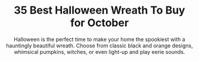 ---
layout: post
title: 35 Best Halloween Wreath To Buy for October
subtitle: Halloween is the perfect time to make your home the spookiest with a hauntingly beautiful wreath. Choose from classic black and orange designs, whimsical pumpkins, witches, or even light-up and play eerie sounds.
header-img: "img/post/2023/09/copied/halloween-wreath.jpg"
header-style: text
permalink: "/halloween-wreath/"
catalog: true
tags:
  - Recipients 
  - Men
---   
